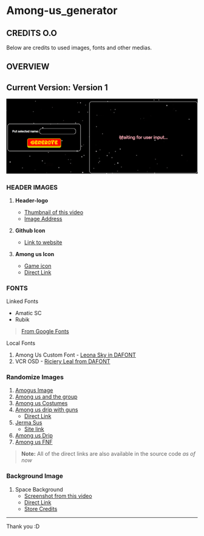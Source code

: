 # Among-us_generator

## CREDITS O.O
Below are credits to used images, fonts and other medias. 

## OVERVIEW

## Current Version: Version 1
![Overview of Among Us Generator](images/overview.gif)


### HEADER IMAGES

1. **Header-logo** 
    - [Thumbnail of this video](https://www.google.com/url?sa=i&url=https%3A%2F%2Fwww.youtube.com%2Fwatch%3Fv%3DBAYZ2mFjVx4&psig=AOvVaw0owcyS2WmBB2qC0XNqXfPW&ust=1654575096926000&source=images&cd=vfe&ved=0CAoQjhxqFwoTCOifpt36l_gCFQAAAAAdAAAAABAI) <br>
    - [Image Address](https://i.ytimg.com/vi/BAYZ2mFjVx4/maxresdefault.jpg)

2. **Github Icon**
    - [Link to website](https://github.com/logos)

3. **Among us Icon**
    - [Game icon](https://play.google.com/store/apps/details?id=com.innersloth.spacemafia&hl=en&gl=US)
    - [Direct Link](https://play-lh.googleusercontent.com/8ddL1kuoNUB5vUvgDVjYY3_6HwQcrg1K2fd_R8soD-e2QYj8fT9cfhfh3G0hnSruLKec)

### FONTS

Linked Fonts
- Amatic SC 
- Rubik 
> [From Google Fonts](https://fonts.google.com/)

Local Fonts
1. Among Us Custom Font - [Leona Sky in DAFONT](https://www.dafont.com/among-us.font)
2. VCR OSD - [Riciery Leal from DAFONT](https://www.dafont.com/vcr-osd-mono.font)

### Randomize Images 

1. [Amogus Image](https://static.wikia.nocookie.net/the-streets-roblox/images/9/9e/Amogus.jpg/revision/latest?cb=20210409100921)
2. [Among us and the group](https://media.wired.com/photos/620581d7c228dc232641feaa/4:3/w_2132,h_1599,c_limit/Games-Innersloth-Among-Us-Key-Art.jpg)
3. [Among us Costumes](https://cdn.vox-cdn.com/thumbor/XhTJC44kN4rZ6QxsOHjdDH6Er8Q=/0x0:2429x1633/1200x800/filters:focal(1021x623:1409x1011)/cdn.vox-cdn.com/uploads/chorus_image/image/69863777/among_us_costumes.0.png)
4. [Among us drip with guns](https://i.pinimg.com/originals/cf/d1/15/cfd1157db86c3a5342e93aa7307932bf.png)
    - [Direct Link](https://www.google.com/url?sa=i&url=https%3A%2F%2Fwww.pinterest.com%2Fpin%2F719942690430706981%2F&psig=AOvVaw1z3YokwiZfdEqwuH5etCDf&ust=1654577483860000&source=images&cd=vfe&ved=0CAoQjhxqFwoTCJD2082DmPgCFQAAAAAdAAAAABBQ)
5. [Jerma Sus](https://static.wikia.nocookie.net/jerma-lore/images/e/e3/JermaSus.jpg/revision/latest?cb=20201206225609)
    - [Site link](https://www.google.com/url?sa=i&url=https%3A%2F%2Fjerma-lore.fandom.com%2Fwiki%2FJerma_Sus&psig=AOvVaw0H378n1TPu-cDZ1rzZlqbi&ust=1654576933842000&source=images&cd=vfe&ved=0CAkQjRxqFwoTCLjTo8WBmPgCFQAAAAAdAAAAABAH)
6. [Among us Drip](https://c.tenor.com/gQV5VzHLWQIAAAAd/among-us-sus.gif)
7. [Among us FNF](https://i.redd.it/lpf1w8gp1jk71.gif)

> **Note:** All of the direct links are also available in the source code _as of now_

### Background Image

1. Space Background 
    - [Screenshot from this video](https://www.google.com/url?sa=i&url=https%3A%2F%2Fwww.youtube.com%2Fwatch%3Fv%3D6BFhVrifW-0&psig=AOvVaw2_pf5CX5aXHskW2VOVLFdV&ust=1654578907329000&source=images&cd=vfe&ved=0CAkQjRxqFwoTCPisz_KImPgCFQAAAAAdAAAAABAD)
    - [Direct Link](https://www.google.com/url?sa=i&url=https%3A%2F%2Fwww.youtube.com%2Fwatch%3Fv%3D6BFhVrifW-0&psig=AOvVaw2_pf5CX5aXHskW2VOVLFdV&ust=1654578907329000&source=images&cd=vfe&ved=0CAkQjRxqFwoTCPisz_KImPgCFQAAAAAdAAAAABAD)
    - [Store Credits](https://www.youtube.com/dvdangor2011)

---

Thank you :D
<!--Extra links for future cases-->
<!--https://img2.cgtrader.com/items/2686969/3507141ec6/large/among-us-figure-3d-model-obj-ztl.jpg-->